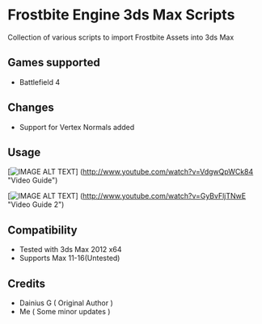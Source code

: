 Frostbite Engine 3ds Max Scripts
=============================

Collection of various scripts to import Frostbite Assets into 3ds Max

Games supported
---------------------
- Battlefield 4

Changes
---------------------
- Support for Vertex Normals added

Usage
---------------------
[![IMAGE ALT TEXT](http://img.youtube.com/vi/VdgwQpWCk84/0.jpg)]
(http://www.youtube.com/watch?v=VdgwQpWCk84 "Video Guide")

[![IMAGE ALT TEXT](http://img.youtube.com/vi/GyBvFljTNwE/0.jpg)]
(http://www.youtube.com/watch?v=GyBvFljTNwE "Video Guide 2")

Compatibility
---------------------
- Tested with 3ds Max 2012 x64
- Supports Max 11-16(Untested)

Credits
---------------------
- Dainius G ( Original Author )
- Me ( Some minor updates )
